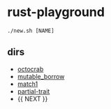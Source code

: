 rust-playground
===

```
./new.sh [NAME]
```

## dirs

- [octocrab](./octocrab)
- [mutable_borrow](./mutable_borrow)
- [match1](./match1)
- [partial-trait](./partial-trait)
- {{ NEXT }}
